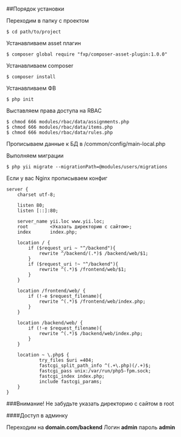 ##Порядок установки


Переходим в папку с проектом
    
    $ cd path/to/project


Устанавливаем asset плагин
    
    $ composer global require "fxp/composer-asset-plugin:1.0.0"


Устанавливаем composer

    $ composer install


Устанавливаем ФВ

    $ php init


Выставляем права доступа на RBAC

    $ chmod 666 modules/rbac/data/assignments.php
    $ chmod 666 modules/rbac/data/items.php
    $ chmod 666 modules/rbac/data/rules.php


Прописываем данные к БД в /common/config/main-local.php

Выполняем миграции
    
    $ php yii migrate --migrationPath=@modules/users/migrations


Если у вас Nginx прописываем конфиг

    server {
        charset utf-8;
      
        listen 80;
        listen [::]:80;
      
        server_name yii.loc www.yii.loc;
        root        <Указать директорию с сайтом>;
        index       index.php;
      
        location / {
            if ($request_uri ~ "^/backend"){
                rewrite ^/backend/(.*)$ /backend/web/$1;
            }
            if ($request_uri !~ "^/backend"){
                rewrite ^(.*)$ /frontend/web/$1;
            }
        }
      
        location /frontend/web/ {
            if (!-e $request_filename){
                rewrite ^(.*)$ /frontend/web/index.php;
            }
        }
      
        location /backend/web/ {
            if (!-e $request_filename){
                rewrite ^(.*)$ /backend/web/index.php;
            }
        }
      
        location ~ \.php$ {
                try_files $uri =404;
                fastcgi_split_path_info ^(.+\.php)(/.+)$;
                fastcgi_pass unix:/var/run/php5-fpm.sock;
                fastcgi_index index.php;
                include fastcgi_params;
        }
    }

###Внимание!
Не забудьте указать директорию с сайтом в root


####Доступ в админку
    
Переходим на **domain.com/backend** Логин **admin** пароль **admin**